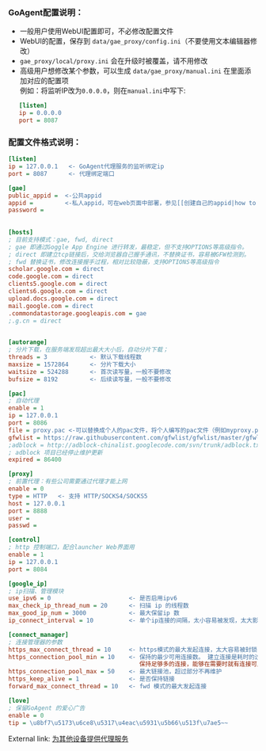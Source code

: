 ### GoAgent配置说明：
+ 一般用户使用WebUI配置即可，不必修改配置文件  
+ WebUI的配置，保存到 `data/gae_proxy/config.ini`（不要使用文本编辑器修改）
+ `gae_proxy/local/proxy.ini` 会在升级时被覆盖，请不用修改  
+ 高级用户想修改某个参数，可以生成 `data/gae_proxy/manual.ini` 在里面添加对应的配置项   
  例如：将监听IP改为`0.0.0.0`，则在`manual.ini`中写下:   
```ini
   [listen]   
   ip = 0.0.0.0   
   port = 8087   
```

### 配置文件格式说明：  

```ini
[listen]  
ip = 127.0.0.1   <- GoAgent代理服务的监听绑定ip  
port = 8087      <- 代理绑定端口  

[gae]  
public_appid =  <-公共appid    
appid =         <-私人appid，可在web页面中部署，参见[[创建自己的appid|how to create my appids]]   
password =  
  
  
[hosts]  
; 目前支持模式：gae, fwd, direct  
; gae 即通过Goggle App Engine 进行转发，最稳定，但不支持OPTIONS等高级指令。  
; direct 即建立tcp链接后，交给浏览器自己握手通讯，不替换证书，容易被GFW检测到。  
; fwd 替换证书，修改连接握手过程，相对比较隐蔽，支持OPTIONS等高级指令  
scholar.google.com = direct  
code.google.com = direct  
clients5.google.com = direct  
clients6.google.com = direct  
upload.docs.google.com = direct  
mail.google.com = direct  
.commondatastorage.googleapis.com = gae  
;.g.cn = direct  

  
[autorange]  
; 分片下载，在服务端发现超出最大大小后，自动分片下载；  
threads = 3            <- 默认下载线程数  
maxsize = 1572864      <- 分片下载大小  
waitsize = 524288      <- 首次读写量，一般不要修改  
bufsize = 8192         <- 后续读写量，一般不要修改  

[pac]  
; 自动代理  
enable = 1  
ip = 127.0.0.1  
port = 8086  
file = proxy.pac <-可以替换成个人的pac文件，将个人编写的pac文件（例如myproxy.pac）放到code\default\gae_proxy\local文件夹中，此行改为“file =myproxy.pac”      
gfwlist = https://raw.githubusercontent.com/gfwlist/gfwlist/master/gfwlist.txt  
;adblock = http://adblock-chinalist.googlecode.com/svn/trunk/adblock.txt  
; adblock 项目已经停止维护更新  
expired = 86400  

[proxy]  
; 前置代理：有些公司需要通过代理才能上网  
enable = 0  
type = HTTP   <- 支持 HTTP/SOCKS4/SOCKS5  
host = 127.0.0.1  
port = 8888  
user =  
passwd =  

[control]  
; http 控制端口，配合launcher Web界面用  
enable = 1  
ip = 127.0.0.1  
port = 8084  

[google_ip]  
; ip扫描、管理模块  
use_ipv6 = 0                      <- 是否启用ipv6  
max_check_ip_thread_num = 20      <- 扫描 ip 的线程数  
max_good_ip_num = 3000            <- 最大保留ip 数  
ip_connect_interval = 10          <- 单个ip连接的间隔，太小容易被发现，太大影响性能，要根据自己的网络状态调  

[connect_manager]  
; 连接管理器的参数  
https_max_connect_thread = 10     <- https模式的最大发起连接，太大容易被封锁  
https_connection_pool_min = 10    <- 保持的最少可用连接数。 建立连接是耗时的过程  
                                     保持足够多的连接，能够在需要时就有连接可用  
https_connection_pool_max = 50    <- 最大链接池，超过部分不再维护  
https_keep_alive = 1              <- 是否保持链接  
forward_max_connect_thread = 10   <- fwd 模式的最大发起连接  

[love]  
; 保留GoAgent 的爱心广告  
enable = 0  
tip = \u8bf7\u5173\u6ce8\u5317\u4eac\u5931\u5b66\u513f\u7ae5~~  
```

External link: [为其他设备提供代理服务](https://github.com/XX-net/XX-Net/wiki/%E4%B8%BA%E5%85%B6%E4%BB%96%E8%AE%BE%E5%A4%87%E6%8F%90%E4%BE%9B%E4%BB%A3%E7%90%86%E6%9C%8D%E5%8A%A1)